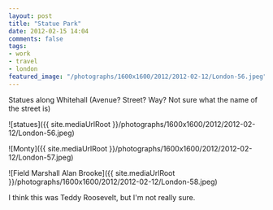 ```yaml
---
layout: post
title: "Statue Park"
date: 2012-02-15 14:04
comments: false
tags:
- work
- travel
- london
featured_image: "/photographs/1600x1600/2012/2012-02-12/London-56.jpeg"
---
```

Statues along Whitehall (Avenue?  Street?  Way?  Not sure what the name of the street is)

![statues]({{ site.mediaUrlRoot }}/photographs/1600x1600/2012/2012-02-12/London-56.jpeg)


![Monty]({{ site.mediaUrlRoot }}/photographs/1600x1600/2012/2012-02-12/London-57.jpeg)


![Field Marshall Alan Brooke]({{ site.mediaUrlRoot }}/photographs/1600x1600/2012/2012-02-12/London-58.jpeg)


I think this was Teddy Roosevelt, but I'm not really sure.
